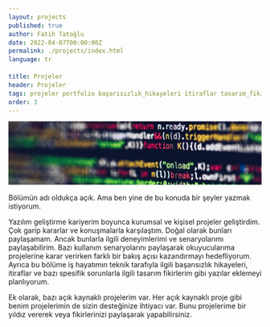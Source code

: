 ```yaml
---
layout: projects
published: true
author: Fatih Tatoğlu
date: 2022-04-07T00:00:00Z
permalink: ./projects/index.html
language: tr

title: Projeler
header: Projeler
tags: projeler portfolio başarısızlık_hikayeleri itiraflar tasarım_fikirleri
order: 3
---
```


![Projeler](../../image/projects.jpg "Markus Spiske - [Pexels](https://www.pexels.com/tr-tr/fotograf/tilt-shift-lens-uzerindeki-kodlar-2004161/)")

Bölümün adı oldukça açık. Ama ben yine de bu konuda bir şeyler yazmak istiyorum.

Yazılım geliştirme kariyerim boyunca kurumsal ve kişisel projeler geliştirdim. Çok garip kararlar ve konuşmalarla karşılaştım. Doğal olarak bunları paylaşamam. Ancak bunlarla ilgili deneyimlerimi ve senaryolarımı paylaşabilirim. Bazı kullanım senaryolarını paylaşarak okuyucularıma projelerine karar verirken farklı bir bakış açısı kazandırmayı hedefliyorum. Ayrıca bu bölüme iş hayatımın teknik tarafıyla ilgili başarısızlık hikayeleri, itiraflar ve bazı spesifik sorunlarla ilgili tasarım fikirlerim gibi yazılar eklemeyi planlıyorum.

Ek olarak, bazı açık kaynaklı projelerim var. Her açık kaynaklı proje gibi benim projelerimin de sizin desteğinize ihtiyacı var. Bunu projelerime bir yıldız vererek veya fikirlerinizi paylaşarak yapabilirsiniz.
